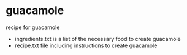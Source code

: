 # guacamole
recipe for guacamole

* ingredients.txt is a list of the necessary food to create guacamole
* recipe.txt file including instructions to create guacamole
